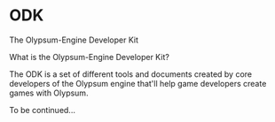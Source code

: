 ODK
===

The Olypsum-Engine Developer Kit

What is the Olypsum-Engine Developer Kit?

The ODK is a set of different tools and documents created by core developers of the Olypsum engine that'll help game developers create games with Olypsum.

To be continued...
